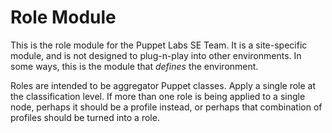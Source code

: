 # Role Module #

This is the role module for the Puppet Labs SE Team. It is a site-specific
module, and is not designed to plug-n-play into other environments. In some
ways, this is the module that _defines_ the environment.

Roles are intended to be aggregator Puppet classes. Apply a single role at the
classification level. If more than one role is being applied to a single node,
perhaps it should be a profile instead, or perhaps that combination of profiles
should be turned into a role.
